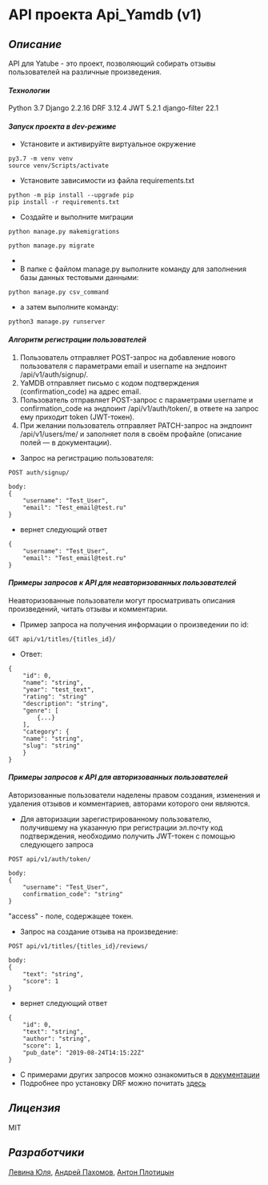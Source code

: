 # __API проекта Api_Yamdb (v1)__
## _Описание_

API для Yatube - это проект, позволяющий собирать отзывы пользователей на различные произведения.

#### _Технологии_

Python 3.7
Django 2.2.16
DRF 3.12.4
JWT 5.2.1
django-filter 22.1

#### _Запуск проекта в dev-режиме_

- Установите и активируйте виртуальное окружение
```
py3.7 -m venv venv
source venv/Scripts/activate
```
- Установите зависимости из файла requirements.txt
```
python -m pip install --upgrade pip
pip install -r requirements.txt
```
- Создайте и выполните миграции
```
python manage.py makemigrations
```
```
python manage.py migrate
```
- 
- В папке с файлом manage.py выполните команду для заполнения базы данных тестовыми данными:
```
python manage.py csv_command
```
- а затем выполните команду:
```
python3 manage.py runserver
```

#### _Алгоритм регистрации пользователей_
1. Пользователь отправляет POST-запрос на добавление нового пользователя с параметрами email и username на эндпоинт /api/v1/auth/signup/.
2. YaMDB отправляет письмо с кодом подтверждения (confirmation_code) на адрес email.
3. Пользователь отправляет POST-запрос с параметрами username и confirmation_code на эндпоинт /api/v1/auth/token/, в ответе на запрос ему приходит token (JWT-токен).
4. При желании пользователь отправляет PATCH-запрос на эндпоинт /api/v1/users/me/ и заполняет поля в своём профайле (описание полей — в документации).

- Запрос на регистрацию пользователя:
```
POST auth/signup/
```
```
body:
{
    "username": "Test_User",
    "email": "Test_email@test.ru"
}
```
- вернет следующий ответ
```
{
    "username": "Test_User",
    "email": "Test_email@test.ru"
}
```

#### _Примеры запросов к API для неавторизованных пользователей_
Неавторизованные пользователи могут просматривать описания произведений, читать отзывы и комментарии.
- Пример запроса на получения информации о произведении по id:
```
GET api/v1/titles/{titles_id}/
```
- Ответ:
```
{
    "id": 0,
    "name": "string",
    "year": "test_text",
    "rating": "string"
    "description": "string",
    "genre": [
        {...}
    ],
    "category": {
    "name": "string",
    "slug": "string"
    }
}
```

#### _Примеры запросов к API для авторизованных пользователей_
Авторизованные пользователи наделены правом создания, изменения и удаления отзывов и комментариев, авторами которого они являются.
- Для авторизации зарегистрированному пользователю, получившему на указанную при регистрации эл.почту код подтверждения, необходимо получить JWT-токен с помощью следующего запроса
```
POST api/v1/auth/token/
```
```
body:
{
    "username": "Test_User",
    confirmation_code": "string"
}
```

"access" - поле, содержащее токен.

- Запрос на создание отзыва на произведение:
```
POST api/v1/titles/{titles_id}/reviews/
```
```
body:
{
    "text": "string",
    "score": 1
}
```
- вернет следующий ответ
```
{
    "id": 0,
    "text": "string",
    "author": "string",
    "score": 1,
    "pub_date": "2019-08-24T14:15:22Z"
}
```
- С примерами других запросов можно ознакомиться в [документации](http://127.0.0.1:8000/redoc/)
- Подробнее про установку DRF можно почитать [здесь](https://github.com/encode/django-rest-framework/blob/master/README.md )

## _Лицензия_

MIT

## _Разработчики_
[Левина Юля](https://github.com/JulLevina), [Андрей Пахомов](https://github.com/pakhem), [Антон Плотицын](https://github.com/Anton0530212)

